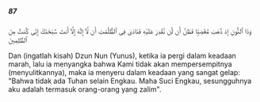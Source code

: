 ##### 87

<span class="ayah">وَذَا ٱلنُّونِ إِذ ذَّهَبَ مُغَٰضِبًۭا فَظَنَّ أَن لَّن نَّقْدِرَ عَلَيْهِ فَنَادَىٰ فِى ٱلظُّلُمَٰتِ أَن لَّآ إِلَٰهَ إِلَّآ أَنتَ سُبْحَٰنَكَ إِنِّى كُنتُ مِنَ ٱلظَّٰلِمِينَ</span>

<span class="ayah_translation">Dan (ingatlah kisah) Dzun Nun (Yunus), ketika ia pergi dalam keadaan marah, lalu ia menyangka bahwa Kami tidak akan mempersempitnya (menyulitkannya), maka ia menyeru dalam keadaan yang sangat gelap: "Bahwa tidak ada Tuhan selain Engkau. Maha Suci Engkau, sesungguhnya aku adalah termasuk orang-orang yang zalim".</span>
